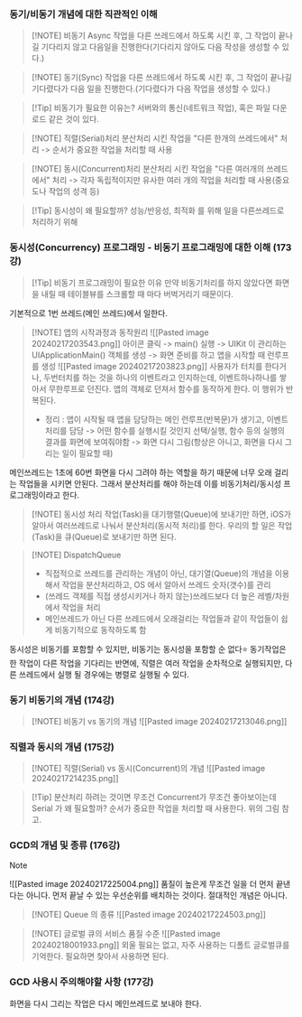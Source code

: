 ### 동기/비동기 개념에 대한 직관적인 이해
> [!NOTE] 비동기 Async
> 작업을 다른 쓰레드에서 하도록 시킨 후, 그 작업이 끝나길 기다리지 않고 다음일을 진행한다(기다리지 않아도 다음 작성을 생성할 수 있다.)

> [!NOTE] 동기(Sync)
> 작업을 다른 쓰레드에서 하도록 시킨 후, 그 작업이 끝나길 기다렸다가 다음 일을 진행한다.(기다렸다가 다음 작업을 생성할 수 있다.)

> [!Tip] 비동기가 필요한 이유는?
> 서버와의 통신(네트워크 작업), 혹은 파일 다운로드 같은 것이 있다.

> [!NOTE] 직렬(Serial)처리
> 분산처리 시킨 작업을 "다른 한개의 쓰레드에서" 처리 -> 순서가 중요한 작업을 처리할 때 사용

> [!NOTE] 동시(Concurrent)처리
> 분산처리 시킨 작업을 "다른 여러개의 쓰레드에서" 처리 -> 각자 독립적이지만 유사한 여러 개의 작업을 처리할 때 사용(중요도나 작업의 성격 등)

> [!Tip] 동시성이 왜 필요할까?
> 성능/반응성, 최적화 를 위해 일을 다른쓰레드로 처리하기 위해
### 동시성(Concurrency) 프로그래밍 - 비동기 프로그래밍에 대한 이해 (173강)
> [!Tip] 비동기 프로그래밍이 필요한 이유
> 만약 비동기처리를 하지 않았다면 화면을 내릴 때 테이블뷰를 스크롤할 때 마다 버벅거리기 때문이다.

기본적으로 1번 쓰레드(메인 쓰레드)에서 일한다. 
> [!NOTE] 앱의 시작과정과 동작원리
> ![[Pasted image 20240217203543.png]]
> 아이콘 클릭 -> main() 실행 -> UIKit 이 관리하는 UIApplicationMain() 객체를 생성 -> 화면 준비를 하고 앱을 시작할 때 런루프를 생성
> ![[Pasted image 20240217203823.png]]
> 사용자가 터치를 한다거나, 두번터치를 하는 것을 하나의 이벤트라고 인지하는데, 이벤트하나하나를 쌓아서 무한루프로 던진다. 앱의 객체로 던져서 함수를 동작하게 한다. 이 행위가 반복된다.
> - 정리 : 앱이 시작될 때 앱을 담당하는 메인 런루프(반복문)가 생기고, 이벤트 처리를 담당 -> 어떤 함수를 실행시킬 것인지 선택/실행, 함수 등의 실행의 결과를 화면에 보여줘야함 -> 화면 다시 그림(항상은 아니고, 화면을 다시 그리는 일이 필요할 때) 

메인쓰레드는 1초에 60번 화면을 다시 그려야 하는 역할을 하기 때문에 너무 오래 걸리는 작업들을 시키면 안된다. 그래서 분산처리를 해야 하는데 이를 비동기처리/동시성 프로그래밍이라고 한다.
> [!NOTE] 동시성 처리
> 작업(Task)을 대기행렬(Queue)에 보내기만 하면, iOS가 알아서 여러쓰레드로 나눠서 분산처리(동시적 처리)를 한다. 우리의 할 일은 작업(Task)을 큐(Queue)로 보내기만 하면 된다.

> [!NOTE] DispatchQueue
> - 직접적으로 쓰레드를 관리하는 개념이 아닌, 대기열(Queue)의 개념을 이용해서 작업을 분산처리하고, OS 에서 알아서 쓰레드 숫자(갯수)를 관리
> - (쓰레드 객체를 직접 생성시키거나 하지 않는)쓰레드보다 더 높은 레벨/차원에서 작업을 처리
> - 메인쓰레드가 아닌 다른 쓰레드에서 오래걸리는 작업들과 같이 작업들이 쉽게 비동기적으로 동작하도록 함

동시성은 비동기를 포함할 수 있지만, 비동기는 동시성을 포함할 순 없다⭐️
동기작업은 한 작업이 다른 작업을 기다리는 반면에, 직렬은 여러 작업을 순차적으로 실행되지만, 다른 쓰레드에서 실행 될 경우에는 병렬로 실행될 수 있다.
### 동기 비동기의 개념 (174강)
> [!NOTE] 비동기 vs 동기의 개념
> ![[Pasted image 20240217213046.png]]
### 직렬과 동시의 개념 (175강)
> [!NOTE] 직렬(Serial) vs 동시(Concurrent)의 개념
> ![[Pasted image 20240217214235.png]]

> [!Tip] 분산처리 하려는 것이면 무조건 Concurrent가 무조건 좋아보이는데 Serial 가 왜 필요할까?
> 순서가 중요한 작업을 처리할 때 사용한다. 위의 그림 참고.
### GCD의 개념 및 종류 (176강)
> [!NOTE]
> ![[Pasted image 20240217225004.png]]
품질이 높은게 무조건 일을 더 먼저 끝낸다는 아니다. 먼저 끝날 수 있는 우선순위를 배치하는 것이다. 절대적인 개념은 아니다.

> [!NOTE] Queue 의 종류
> ![[Pasted image 20240217224503.png]]

> [!NOTE] 글로벌 큐의 서비스 품질 수준
> ![[Pasted image 20240218001933.png]]
> 외울 필요는 없고, 자주 사용하는 디폴트 글로벌큐를 기억한다. 필요하면 찾아서 사용하면 된다.
### GCD 사용시 주의해야할 사항 (177강)
화면을 다시 그리는 작업은 다시 메인쓰레드로 보내야 한다. 
